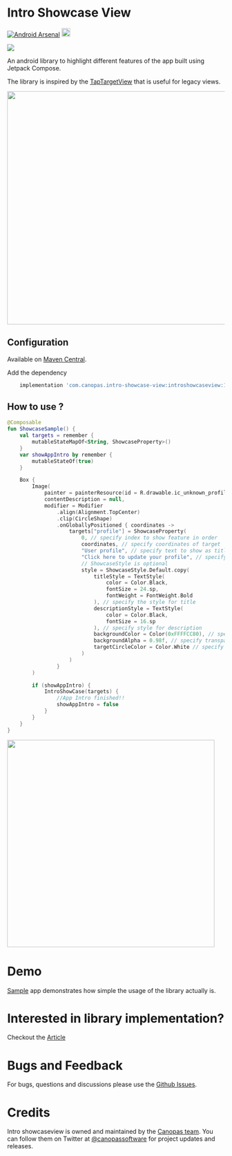 # Intro Showcase View
[![Android Arsenal]( https://img.shields.io/badge/Android%20Arsenal-Intro--showcase--view-green.svg?style=flat )]( https://android-arsenal.com/details/1/8387 )
<img alt="Badge" height="20px" src="https://androidweekly.net/issues/issue-506/badge">


<img src="https://github.com/canopas/Intro-showcase-view/blob/master/docs/assets/4-%20intro%20showcase.jpg" />


An android library to highlight different features of the app built using Jetpack Compose.

The library is inspired by the [TapTargetView](https://github.com/KeepSafe/TapTargetView) that is useful for legacy views.


<img src="https://github.com/canopas/Intro-showcase-view/blob/master/docs/assets/intro1.gif" height="540" />

## Configuration

Available on [Maven Central](https://search.maven.org/artifact/com.canopas.intro-showcase-view/introshowcaseview).

Add the dependency
```gradle
    implementation 'com.canopas.intro-showcase-view:introshowcaseview:1.0.3'

```

## How to use ?
```kotlin
@Composable
fun ShowcaseSample() {
    val targets = remember {
        mutableStateMapOf<String, ShowcaseProperty>()
    }
    var showAppIntro by remember {
        mutableStateOf(true)
    }

    Box {
        Image(
            painter = painterResource(id = R.drawable.ic_unknown_profile),
            contentDescription = null,
            modifier = Modifier
                .align(Alignment.TopCenter)
                .clip(CircleShape)
                .onGloballyPositioned { coordinates ->
                    targets["profile"] = ShowcaseProperty(
                        0, // specify index to show feature in order
                        coordinates, // specify coordinates of target
                        "User profile", // specify text to show as title
                        "Click here to update your profile", // specify text to show as description
                        // ShowcaseStyle is optional
                        style = ShowcaseStyle.Default.copy(
                            titleStyle = TextStyle(
                                color = Color.Black,
                                fontSize = 24.sp,
                                fontWeight = FontWeight.Bold
                            ), // specify the style for title
                            descriptionStyle = TextStyle(
                                color = Color.Black,
                                fontSize = 16.sp
                            ), // specify style for description
                            backgroundColor = Color(0xFFFFCC80), // specify color of background
                            backgroundAlpha = 0.98f, // specify transparency of background
                            targetCircleColor = Color.White // specify color of target circle
                        )
                    )
                }
        )

        if (showAppIntro) {
            IntroShowCase(targets) {
                //App Intro finished!!
                showAppIntro = false
            }
        }
    }
}

```
<img src="https://github.com/canopas/Intro-showcase-view/blob/master/docs/assets/intro2.gif" height="480" />

# Demo
[Sample](https://github.com/canopas/Intro-showcase-view/tree/master/app) app demonstrates how simple the usage of the library actually is.

# Interested in library implementation?
Checkout the [Article](https://blog.canopas.com/intro-showcase-view-in-jetpack-compose-ac044cd3bf28)

# Bugs and Feedback
For bugs, questions and discussions please use the [Github Issues](https://github.com/canopas/JetTapTarget/issues).

# Credits

Intro showcaseview is owned and maintained by the [Canopas team](https://canopas.com/). You can follow them on Twitter at [@canopassoftware](https://twitter.com/canopassoftware) for project updates and releases.
